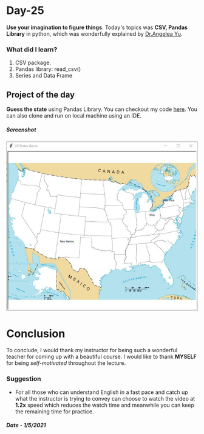 # Day-25

**Use your imagination to figure things**.   Today's topics was **CSV, Pandas Library** in python, which was wonderfully explained by   [Dr.Angelea Yu](https://www.udemy.com/user/4b4368a3-b5c8-4529-aa65-2056ec31f37e/). 

### What did I learn?

1. CSV package.
2. Pandas library: read_csv()
3. Series and Data Frame  



## Project of the day

**Guess the state** using Pandas Library. You can checkout my code [here](USStatesGame/main.py). You can also clone and run on local machine using an IDE. 

##### Screenshot

![Guess the state](images/d25.JPG)



# Conclusion

To conclude, I would thank my instructor for being such a wonderful teacher for coming up with a beautiful course. I would like to thank **MYSELF** for being _self-motivated_ throughout the lecture. 

### Suggestion

- For all those who can understand English in a fast pace and catch up what the instructor is trying to convey can choose to watch the video at **1.2x** speed which reduces the watch time and meanwhile you can keep the remaining time for practice.

##### Date - 1/5/2021